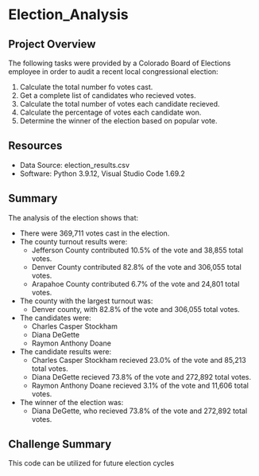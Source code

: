 # Election_Analysis

## Project Overview
The following tasks were provided by a Colorado Board of Elections employee in order to audit a recent local congressional election:

  1. Calculate the total number fo votes cast.
  2. Get a complete list of candidates who recieved votes.
  3. Calculate the total number of votes each candidate recieved.
  4. Calculate the percentage of votes each candidate won.
  5. Determine the winner of the election based on popular vote.

## Resources
- Data Source: election_results.csv
- Software: Python 3.9.12, Visual Studio Code 1.69.2

## Summary
The analysis of the election shows that:
- There were 369,711 votes cast in the election.
- The county turnout results were:
  - Jefferson County contributed 10.5% of the vote and 38,855 total votes.
  - Denver County contributed 82.8% of the vote and 306,055 total votes.
  - Arapahoe County contributed 6.7% of the vote and 24,801 total votes.
- The county with the largest turnout was:
  - Denver county, with 82.8% of the vote and 306,055 total votes.
- The candidates were:
  - Charles Casper Stockham
  - Diana DeGette
  - Raymon Anthony Doane
- The candidate results were:
  - Charles Casper Stockham recieved 23.0% of the vote and 85,213 total votes.
  - Diana DeGette recieved 73.8% of the vote and 272,892 total votes.
  - Raymon Anthony Doane recieved 3.1% of the vote and 11,606 total votes.
- The winner of the election was:
  - Diana DeGette, who recieved 73.8% of the vote and 272,892 total votes.

## Challenge Summary
This code can be utilized for future election cycles
